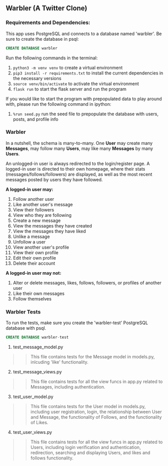 ## Warbler (A Twitter Clone)

### Requirements and Dependencies:
This app uses PostgreSQL and connects to a database named 'warbler'. Be sure to create the database in psql:
```sql
CREATE DATABASE warbler
```

Run the following commands in the terminal:
1. `python3 -m venv venv` to create a virtual environment
2. `pip3 install -r requirements.txt` to install the current dependencies in the necessary versions
3. `source venv/bin/activate` to activate the virtual environment
4. `flask run` to start the flask server and run the program

If you would like to start the program with prepopulated data to play around with, please run the following command in ipython:
1. `%run seed.py` run the seed file to prepopulate the database with users, posts, and profile info


### Warbler
In a nutshell, the schema is many-to-many. One **User** may create many **Messages**, may follow many **Users**, may like many **Messages** by many **Users**.

An unlogged-in user is always redirected to the login/register page.
A logged-in user is directed to their own homepage, where their stats (messages/follows/followers) are displayed, as well as the most recent messages posted by users they have followed.

**A logged-in user may:**
1. Follow another user
2. Like another user's message
3. View their followers
4. View who they are following
5. Create a new message
6. View the messages they have created
7. View the messages they have liked
8. Unlike a message
9. Unfollow a user
10. View another user's profile
11. View their own profile
12. Edit their own profile
13. Delete their account

**A logged-in user may not:**
1. Alter or delete messages, likes, follows, followers, or profiles of another user
2. Like their own messages
3. Follow themselves


### Warbler Tests
To run the tests, make sure you create the 'warbler-test' PostgreSQL database with psql. 
```sql
CREATE DATABASE warbler-test
```

1. test_message_model.py 
>> This file contains tests for the Message model in models.py, inlcuding 'like' functionality.

2. test_message_views.py
>> This file contains tests for all the view funcs in app.py related to Messages, including authentication.

3. test_user_model.py
>> This file contains tests for the User model in models.py, including user registration, login, the relationship between User and Message, the functionality of Follows, and the functionality of Likes. 

4. test_user_views.py
>> This file contains tests for all the view funcs in app.py related to Users, including login verification and authentication, redirection, searching and displaying Users, and likes and follows functionality. 